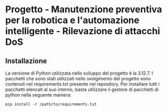 # Progetto - Manutenzione preventiva per la robotica e l'automazione intelligente - Rilevazione di attacchi DoS
## Installazione
La versione di Python utilizzata nello sviluppo del progetto è la 3.12.7.
I pacchetti che sono stati utilizzati nello svolgimento del progetto sono contenuti nel requirements.txt presente nel repository.
Per installare tutti i pacchetti elencati al suo interno, basta utilizzare il gestore di pacchetti di python nella seguente maniera:
```
pip install -r /path/to/requirements.txt
```
